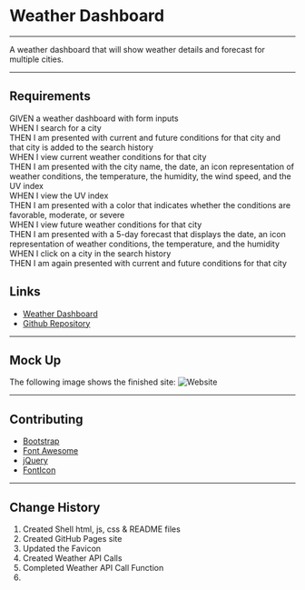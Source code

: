 # Weather Dashboard

---

A weather dashboard that will show weather details and forecast for multiple cities. 

---

## Requirements

GIVEN a weather dashboard with form inputs \
WHEN I search for a city \
THEN I am presented with current and future conditions for that city and that city is added to the search history \
WHEN I view current weather conditions for that city \
THEN I am presented with the city name, the date, an icon representation of weather conditions, the temperature, the humidity, the wind speed, and the UV index \
WHEN I view the UV index \
THEN I am presented with a color that indicates whether the conditions are favorable, moderate, or severe \
WHEN I view future weather conditions for that city \
THEN I am presented with a 5-day forecast that displays the date, an icon representation of weather conditions, the temperature, and the humidity \
WHEN I click on a city in the search history \
THEN I am again presented with current and future conditions for that city

## Links

* [Weather Dashboard](https://jondnv.github.io/WeatherDashboard/)
* [Github Repository](https://github.com/JonDnv/WeatherDashboard)
  
---

## Mock Up

The following image shows the finished site:
![Website]()

---

## Contributing

* [Bootstrap](https://getbootstrap.com/)
* [Font Awesome](https://fontawesome.com/)
* [jQuery](https://jquery.com/)
* [FontIcon](https://gauger.io/fonticon/)

---

## Change History

 1. Created Shell html, js, css & README files
 2. Created GitHub Pages site
 3. Updated the Favicon
 4. Created Weather API Calls
 5. Completed Weather API Call Function
 6. 